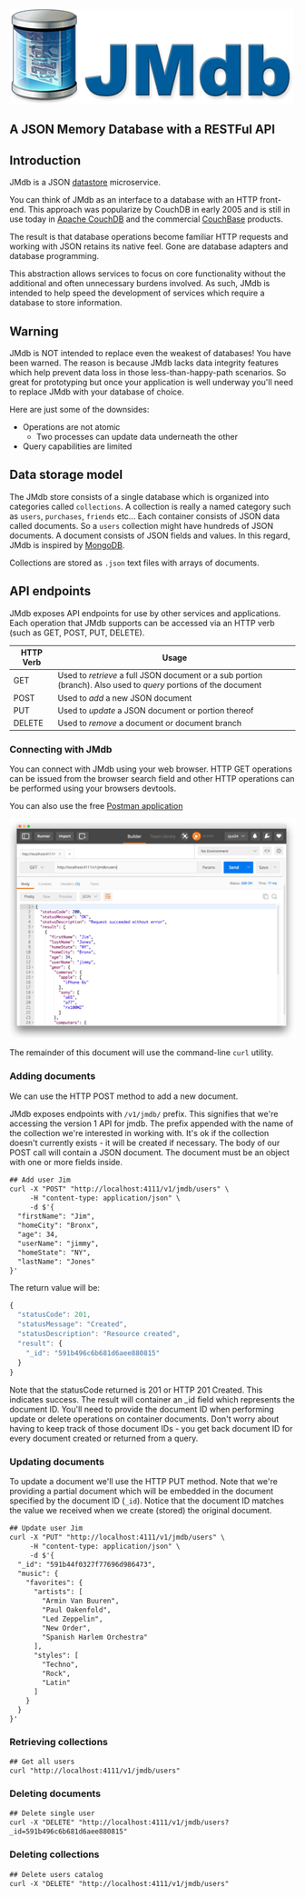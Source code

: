 ![](./images/logo.png)
## A JSON Memory Database with a RESTFul API

## Introduction

JMdb is a JSON [datastore](https://en.wikipedia.org/wiki/Data_store) microservice.

You can think of JMdb as an interface to a database with an HTTP front-end. This approach was popularize by CouchDB in early 2005 and is still in use today in [Apache CouchDB](http://couchdb.apache.org/) and the commercial [CouchBase](http://www.couchbase.com) products.

The result is that database operations become familiar HTTP requests and working with JSON retains its native feel. Gone are database adapters and database programming.

This abstraction allows services to focus on core functionality without the additional and often unnecessary burdens involved. As such, JMdb is intended to help speed the development of services which require a database to store information.

## Warning

JMdb is NOT intended to replace even the weakest of databases! You have been warned. The reason is because JMdb lacks data integrity features which help prevent data loss in those less-than-happy-path scenarios. So great for prototyping but once your application is well underway you'll need to replace JMdb with your database of choice.

Here are just some of the downsides:

* Operations are not atomic
  * Two processes can update data underneath the other
* Query capabilities are limited

## Data storage model

The JMdb store consists of a single database which is organized into categories called `collections`. A collection is really a named category such as `users`, `purchases`, `friends` etc... Each container consists of JSON data called documents. So a `users` collection might have hundreds of JSON documents. A document consists of JSON fields and values. In this regard, JMdb is inspired by [MongoDB](https://www.mongodb.com/).

Collections are stored as `.json` text files with arrays of documents.

## API endpoints

JMdb exposes API endpoints for use by other services and applications.  Each operation that JMdb supports can be accessed via an HTTP verb (such as GET, POST, PUT, DELETE).

HTTP Verb | Usage
--- | ---
GET | Used to *retrieve* a full JSON document or a sub portion (branch).  Also used to *query* portions of the document
POST | Used to *add* a new JSON document
PUT | Used to *update* a JSON document or portion thereof
DELETE | Used to *remove* a document or document branch

### Connecting with JMdb

You can connect with JMdb using your web browser. HTTP GET operations can be issued from the browser search field and other HTTP operations can be performed using your browsers devtools.  

You can also use the free [Postman application](https://www.getpostman.com/)

![](./images/Postman.jpg)

The remainder of this document will use the command-line `curl` utility.

### Adding documents

We can use the HTTP POST method to add a new document.

JMdb exposes endpoints with `/v1/jmdb/` prefix. This signifies that we're accessing the version 1 API for jmdb. The prefix appended with the name of the collection we're interested in working with. It's ok if the collection doesn't currently exists - it will be created if necessary.  The body of our POST call will contain a JSON document.  The document must be an object with one or more fields inside.

```shell
## Add user Jim
curl -X "POST" "http://localhost:4111/v1/jmdb/users" \
     -H "content-type: application/json" \
     -d $'{
  "firstName": "Jim",
  "homeCity": "Bronx",
  "age": 34,
  "userName": "jimmy",
  "homeState": "NY",
  "lastName": "Jones"
}'
```

The return value will be:

```javascript
{
  "statusCode": 201,
  "statusMessage": "Created",
  "statusDescription": "Resource created",
  "result": {
    "_id": "591b496c6b681d6aee880815"
  }
}
```

Note that the statusCode returned is 201 or HTTP 201 Created. This indicates success. The result will container an _id field which represents the document ID. You'll need to provide the document ID when performing update or delete operations on container documents. Don't worry about having to keep track of those document IDs - you get back document ID for every document created or returned from a query.

### Updating documents

To update a document we'll use the HTTP PUT method.  Note that we're providing a partial document which will be embedded in the document specified by the document ID (`_id`). Notice that the document ID matches the value we received when we create (stored) the original document.

```shell
## Update user Jim
curl -X "PUT" "http://localhost:4111/v1/jmdb/users" \
     -H "content-type: application/json" \
     -d $'{
  "_id": "591b44f0327f77696d986473",
  "music": {
    "favorites": {
      "artists": [
        "Armin Van Buuren",
        "Paul Oakenfold",
        "Led Zeppelin",
        "New Order",
        "Spanish Harlem Orchestra"
      ],
      "styles": [
        "Techno",
        "Rock",
        "Latin"
      ]
    }
  }
}'
```

### Retrieving collections

```shell
## Get all users
curl "http://localhost:4111/v1/jmdb/users"
```

### Deleting documents

```shell
## Delete single user
curl -X "DELETE" "http://localhost:4111/v1/jmdb/users?_id=591b496c6b681d6aee880815"
```

### Deleting collections

```shell
## Delete users catalog
curl -X "DELETE" "http://localhost:4111/v1/jmdb/users"
```
